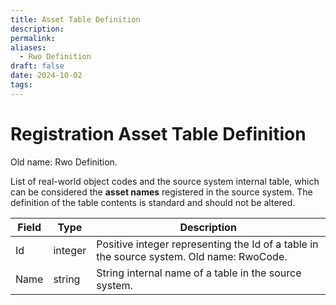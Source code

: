 ```yaml
---
title: Asset Table Definition
description: 
permalink: 
aliases:
  - Rwo Definition
draft: false
date: 2024-10-02
tags: 
---
```

# Registration Asset Table Definition

Old name: Rwo Definition.

List of real-world object codes and the source system internal table, which can be considered the **asset names** registered in the source system.
The definition of the table contents is standard and should not be altered.

| Field | Type    | Description                                                                              |
| ----- | ------- | ---------------------------------------------------------------------------------------- |
| Id    | integer | Positive integer representing the Id of a table in the source system. Old name: RwoCode. |
| Name  | string  | String internal name of a table in the source system.                                    |
